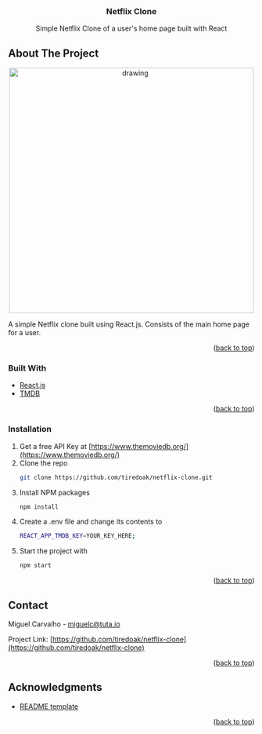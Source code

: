 <div id="top"></div>
<!--
*** Thanks for checking out the Best-README-Template. If you have a suggestion
*** that would make this better, please fork the repo and create a pull request
*** or simply open an issue with the tag "enhancement".
*** Don't forget to give the project a star!
*** Thanks again! Now go create something AMAZING! :D
-->

<!-- PROJECT SHIELDS -->
<!--
*** I'm using markdown "reference style" links for readability.
*** Reference links are enclosed in brackets [ ] instead of parentheses ( ).
*** See the bottom of this document for the declaration of the reference variables
*** for contributors-url, forks-url, etc. This is an optional, concise syntax you may use.
*** https://www.markdownguide.org/basic-syntax/#reference-style-links
-->

<!-- PROJECT LOGO -->
<br />
<div align="center">

<h3 align="center">Netflix Clone</h3>

  <p align="center">
    Simple Netflix Clone of a user's home page built with React
  </p>
</div>

<!-- ABOUT THE PROJECT -->

## About The Project

<div align="center">
<img src="assets/netflix.gif" alt="drawing" width="500"/>
</div>

A simple Netflix clone built using React.js. Consists of the main home page for a user.

<p align="right">(<a href="#top">back to top</a>)</p>

### Built With

- [React.js](https://reactjs.org/)
- [TMDB](https://www.themoviedb.org/)

<p align="right">(<a href="#top">back to top</a>)</p>

### Installation

1. Get a free API Key at [https://www.themoviedb.org/](https://www.themoviedb.org/)
2. Clone the repo
   ```sh
   git clone https://github.com/tiredoak/netflix-clone.git
   ```
3. Install NPM packages
   ```sh
   npm install
   ```
4. Create a .env file and change its contents to
   ```sh
   REACT_APP_TMDB_KEY=YOUR_KEY_HERE;
   ```
5. Start the project with
   ```sh
   npm start
   ```

<p align="right">(<a href="#top">back to top</a>)</p>

## Contact

Miguel Carvalho - miguelc@tuta.io

Project Link: [https://github.com/tiredoak/netflix-clone](https://github.com/tiredoak/netflix-clone)

<p align="right">(<a href="#top">back to top</a>)</p>

<!-- ACKNOWLEDGMENTS -->

## Acknowledgments

- [README template](https://github.com/othneildrew/Best-README-Template)

<p align="right">(<a href="#top">back to top</a>)</p>

<!-- MARKDOWN LINKS & IMAGES -->
<!-- https://www.markdownguide.org/basic-syntax/#reference-style-links -->

[contributors-shield]: https://img.shields.io/github/contributors/tiredoak/netflix-clone.svg?style=for-the-badge
[contributors-url]: https://github.com/tiredoak/netflix-clone/graphs/contributors
[forks-shield]: https://img.shields.io/github/forks/tiredoak/netflix-clone.svg?style=for-the-badge
[forks-url]: https://github.com/tiredoak/netflix-clone/network/members
[stars-shield]: https://img.shields.io/github/stars/tiredoak/netflix-clone.svg?style=for-the-badge
[stars-url]: https://github.com/tiredoak/netflix-clone/stargazers
[issues-shield]: https://img.shields.io/github/issues/tiredoak/netflix-clone.svg?style=for-the-badge
[issues-url]: https://github.com/tiredoak/netflix-clone/issues
[license-shield]: https://img.shields.io/github/license/tiredoak/netflix-clone.svg?style=for-the-badge
[license-url]: https://github.com/tiredoak/netflix-clone/blob/master/LICENSE.txt
[linkedin-shield]: https://img.shields.io/badge/-LinkedIn-black.svg?style=for-the-badge&logo=linkedin&colorB=555
[linkedin-url]: https://linkedin.com/in/linkedin_username
[product-screenshot]: images/screenshot.png
